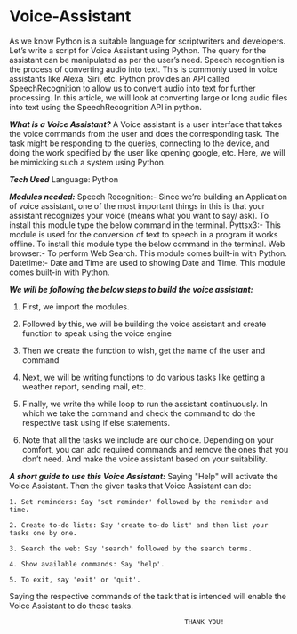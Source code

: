 # **Voice-Assistant**

As we know Python is a suitable language for scriptwriters and developers. Let’s write a script for Voice Assistant using Python. The query for the assistant can be manipulated as per the user’s need. 
Speech recognition is the process of converting audio into text. This is commonly used in voice assistants like Alexa, Siri, etc. Python provides an API called SpeechRecognition to allow us to convert audio into text for further processing. In this article, we will look at converting large or long audio files into text using the SpeechRecognition API in python.

***What is a Voice Assistant?***
A Voice assistant is a user interface that takes the voice commands from the user and does the corresponding task. The task might be responding to the queries, connecting to the device, and doing the work specified by the user like opening google, etc. Here, we will be mimicking such a system using Python.

***Tech Used***
Language: Python

***Modules needed:***
Speech Recognition:- Since we’re building an Application of voice assistant, one of the most important things in this is that your assistant recognizes your voice (means what you want to say/ ask). To install this module type the below command in the terminal.
Pyttsx3:- This module is used for the conversion of text to speech in a program it works offline. To install this module type the below command in the terminal.
Web browser:- To perform Web Search. This module comes built-in with Python. 
Datetime:- Date and Time are used to showing Date and Time. This module comes built-in with Python. 

***We will be following the below steps to build the voice assistant:***

1. First, we import the modules.

2. Followed by this, we will be building the voice assistant and create function to speak using the voice engine

3. Then we create the function to wish, get the name of the user and command

4. Next, we will be writing functions to do various tasks like getting a weather report, sending mail, etc.

5. Finally, we write the while loop to run the assistant continuously. In which we take the command and check the command to do the respective task using if else statements.

6. Note that all the tasks we include are our choice. Depending on your comfort, you can add required commands and remove the ones that you don’t need. And make the voice assistant based on your suitability.

***A short guide to use this Voice Assistant:***
Saying "Help" will activate the Voice Assistant.
Then the given tasks that Voice Assistant can do:

    1. Set reminders: Say 'set reminder' followed by the reminder and time.
    
    2. Create to-do lists: Say 'create to-do list' and then list your tasks one by one.
    
    3. Search the web: Say 'search' followed by the search terms.
    
    4. Show available commands: Say 'help'.
    
    5. To exit, say 'exit' or 'quit'.
    
Saying the respective commands of the task that is intended will enable the Voice Assistant to do those tasks.



                                                THANK YOU!
